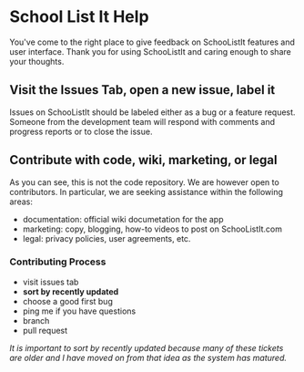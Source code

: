 # School List It Help

You've come to the right place to give feedback on SchooListIt features and user interface. Thank you for using SchooListIt and caring enough to share your thoughts. 

## Visit the Issues Tab, open a new issue, label it
Issues on SchooListIt should be labeled either as a bug or a feature request. Someone from the development team will respond with comments and progress reports or to close the issue. 

## Contribute with code, wiki, marketing, or legal
As you can see, this is not the code repository. We are however open to contributors. In particular, we are seeking assistance within the following areas:
- documentation: official wiki documetation for the app
- marketing: copy, blogging, how-to videos to post on SchooListIt.com
- legal: privacy policies, user agreements, etc.

### Contributing Process
- visit issues tab
- **sort by recently updated**
- choose a good first bug
- ping me if you have questions
- branch
- pull request

*It is important to sort by recently updated because many of these tickets are older and I have moved on from that idea as the system has matured.*
